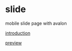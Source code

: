 # slide
mobile slide page with avalon

[introduction](http://segmentfault.com/a/1190000003871349)

[preview](http://v.youku.com/v_show/id_XMTM2MjExNTM5Ng==.html)
